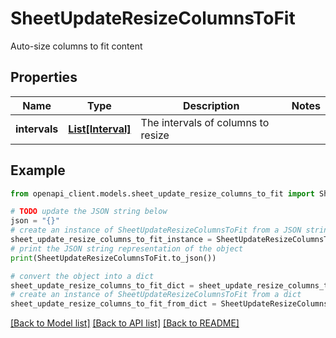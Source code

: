 # SheetUpdateResizeColumnsToFit

Auto-size columns to fit content

## Properties

Name | Type | Description | Notes
------------ | ------------- | ------------- | -------------
**intervals** | [**List[Interval]**](Interval.md) | The intervals of columns to resize | 

## Example

```python
from openapi_client.models.sheet_update_resize_columns_to_fit import SheetUpdateResizeColumnsToFit

# TODO update the JSON string below
json = "{}"
# create an instance of SheetUpdateResizeColumnsToFit from a JSON string
sheet_update_resize_columns_to_fit_instance = SheetUpdateResizeColumnsToFit.from_json(json)
# print the JSON string representation of the object
print(SheetUpdateResizeColumnsToFit.to_json())

# convert the object into a dict
sheet_update_resize_columns_to_fit_dict = sheet_update_resize_columns_to_fit_instance.to_dict()
# create an instance of SheetUpdateResizeColumnsToFit from a dict
sheet_update_resize_columns_to_fit_from_dict = SheetUpdateResizeColumnsToFit.from_dict(sheet_update_resize_columns_to_fit_dict)
```
[[Back to Model list]](../README.md#documentation-for-models) [[Back to API list]](../README.md#documentation-for-api-endpoints) [[Back to README]](../README.md)


